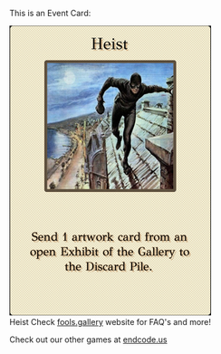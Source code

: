 This is an Event Card: 
 
 ![alt text](Heist.png?raw=true "Event Card")  
 Heist 
 Check [fools.gallery](https://fools.gallery/) website for FAQ's and more! 
 
 Check out our other games at [endcode.us](https://endcode.us/)